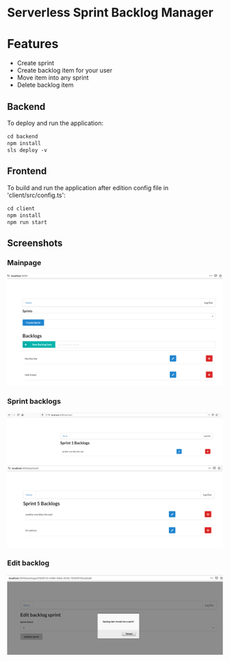 # Serverless Sprint Backlog Manager

# Features

- Create sprint
- Create backlog item for your user
- Move item into any sprint
- Delete backlog item

## Backend

To deploy and run the application:

```
cd backend
npm install
sls deploy -v
```

## Frontend

To build and run the application after edition config file in 'client/src/config.ts':
```
cd client
npm install
npm run start
```

## Screenshots

### Mainpage
![Main Page](https://raw.githubusercontent.com/huargu/ServerlessBacklog/master/screenshots/mainpag.png "mainpag")

### Sprint backlogs

![Sprint Backlogs](https://raw.githubusercontent.com/huargu/ServerlessBacklog/master/screenshots/sprintbacklogs.png "sprintbacklogs")
![Sprint Backlogs](https://raw.githubusercontent.com/huargu/ServerlessBacklog/master/screenshots/sprintbacklogs2.png "sprintbacklogs2")

### Edit backlog

![Edit backlog](https://raw.githubusercontent.com/huargu/ServerlessBacklog/master/screenshots/editbacklog.png "editbacklog")
